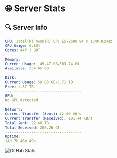 # 🌐 Server Stats
## 🔍 Server Info
```yaml
CPU: Intel(R) Xeon(R) CPU E5-2699 v4 @ 1348.83MHz
CPU Usage: 0.80%
Cores: 44P | 88T
-----------------------------------
Memory:
Current Usage: 145.47 GB/503.74 GB
Available: 354.85 GB
-----------------------------------
Disk:
Current Usage: 59.83 GB/1.71 TB
Free: 1.57 TB
-----------------------------------
GPU:
No GPU detected
-----------------------------------
Network:
Current Transfer (Sent): 12.90 MB/s
Current Transfer (Received): 101.44 KB/s
Total Sent: 22.68 TB
Total Received: 206.26 GB
-----------------------------------
Uptime:
14d 7h 46m 49s
```
![GitHub Stats](https://img.shields.io/badge/Updated-2025-03-22_05:09:38-blue)